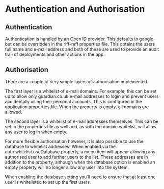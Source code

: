Authentication and Authorisation
================================

Authentication
--------------

Authentication is handled by an Open ID provider.  This defaults to google, but can be overridden in the riff-raff
 properties file.  This obtains the users full name and e-mail address and both of these are used to provide an audit
 trail of deployments and other actions in the app.

Authorisation
-------------

There are a couple of very simple layers of authorisation implemented.

The first layer is a whitelist of e-mail domains.  For example, this can be set up to allow only guardian.co.uk e-mail
addresses to login and prevent users accidentally using their personal accounts.  This is configured in the application
properties file.  When the property is empty, all domains are allowed.

The second layer is a whitelist of e-mail addresses themselves.  This can be set in the properties file as well and, as
with the domain whitelist, will allow any user to log in when empty.

For more flexible authorisation however, it is also possible to use the database to whitelist addresses.  When enabled
via the auth.whitelist.useDatabase property, a menu item will appear allowing any authorised user to add
further users to the list.  These addresses are in addition to the property, although when the database option is
enabled an empty property will no longer allow any user into the system.

When enabling the database setting you'll need to ensure that at least one user is whitelisted to set up the first
users.